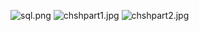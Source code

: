 <p><img alt="sql.png" src="Языки/SQL/sql.png">
<img alt="chshpart1.jpg" src="Языки/SQL/chshpart1.jpg">
<img alt="chshpart2.jpg" src="Языки/SQL/chshpart2.jpg"></p>